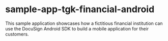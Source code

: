 # sample-app-tgk-financial-android
This sample application showcases how a fictitious financial institution can use the DocuSign Android SDK to build a mobile application for their customers.
